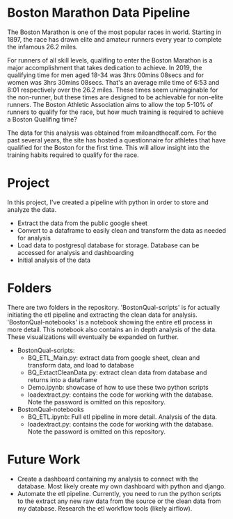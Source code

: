 # Boston Marathon Data Pipeline

The Boston Marathon is one of the most popular races in world. Starting in 1897, the race has drawn elite and amateur runners every year to complete the infamous 26.2 miles. 

For runners of all skill levels, qualifing to enter the Boston Marathon is a major accomplishment that takes dedication to achieve. In 2019, the qualifying time for men aged 18-34 was 3hrs 00mins 08secs and for women was 3hrs 30mins 08secs. That's an average mile time of 6:53 and 8:01 respectively over the 26.2 miles. These times seem unimaginable for the non-runner, but these times are designed to be achievable for non-elite runners. The Boston Athletic Association aims to allow the top 5-10% of runners to qualify for the race, but how much training is required to achieve a Boston Qualifing time?

The data for this analysis was obtained from miloandthecalf.com. For the past several years, the site has hosted a questionnaire for athletes that have qualified for the Boston for the first time. This will allow insight into the training habits required to qualify for the race.

# Project

In this project, I've created a pipeline with python in order to store and analyze the data.
- Extract the data from the public google sheet
- Convert to a dataframe to easily clean and transform the data as needed for analysis
- Load data to postgresql database for storage. Database can be accessed for analysis and dashboarding
- Initial analysis of the data

# Folders

There are two folders in the repository. 'BostonQual-scripts' is for actually initiating the etl pipeline and extracting the clean data for analysis. 'BostonQual-notebooks' is a notebook showing the entire etl process in more detail. This notebook also contains an in depth analysis of the data. These visualizations will eventually be expanded on further. 
- BostonQual-scripts: 
  - BQ_ETL_Main.py: extract data from google sheet, clean and transform data, and load to database 
  - BQ_ExtactCleanData.py: extract clean data from database and returns into a dataframe
  - Demo.ipynb: showcase of how to use these two python scripts
  - loadextract.py: contains the code for working with the database. Note the password is omitted on this repository. 
- BostonQual-notebooks
  - BQ_ETL.ipynb: Full etl pipeline in more detail. Analysis of the data. 
  - loadextract.py: contains the code for working with the database. Note the password is omitted on this repository.


# Future Work
- Create a dashboard containing my analysis to connect with the database. Most likely create my own dashboard with python and django.
- Automate the etl pipeline. Currently, you need to run the python scripts to the extract any new raw data from the source or the clean data from my database. Research the etl workflow tools (likely airflow). 
